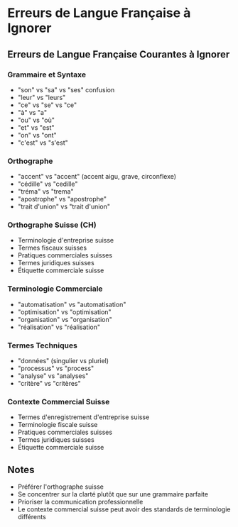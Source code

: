 # Erreurs de Langue Française à Ignorer

## Erreurs de Langue Française Courantes à Ignorer

### Grammaire et Syntaxe
- "son" vs "sa" vs "ses" confusion
- "leur" vs "leurs"
- "ce" vs "se" vs "ce"
- "à" vs "a"
- "ou" vs "où"
- "et" vs "est"
- "on" vs "ont"
- "c'est" vs "s'est"

### Orthographe
- "accent" vs "accent" (accent aigu, grave, circonflexe)
- "cédille" vs "cedille"
- "tréma" vs "trema"
- "apostrophe" vs "apostrophe"
- "trait d'union" vs "trait d'union"

### Orthographe Suisse (CH)
- Terminologie d'entreprise suisse
- Termes fiscaux suisses
- Pratiques commerciales suisses
- Termes juridiques suisses
- Étiquette commerciale suisse

### Terminologie Commerciale
- "automatisation" vs "automatisation"
- "optimisation" vs "optimisation"
- "organisation" vs "organisation"
- "réalisation" vs "réalisation"

### Termes Techniques
- "données" (singulier vs pluriel)
- "processus" vs "process"
- "analyse" vs "analyses"
- "critère" vs "critères"

### Contexte Commercial Suisse
- Termes d'enregistrement d'entreprise suisse
- Terminologie fiscale suisse
- Pratiques commerciales suisses
- Termes juridiques suisses
- Étiquette commerciale suisse

## Notes
- Préférer l'orthographe suisse
- Se concentrer sur la clarté plutôt que sur une grammaire parfaite
- Prioriser la communication professionnelle
- Le contexte commercial suisse peut avoir des standards de terminologie différents
